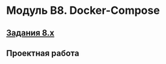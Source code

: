 # Модуль B8. Docker-Compose

## [Задания 8.x](https://github.com/skillfactory-devops/b7_docker/tree/main/task%207.8.7)

## Проектная работа
